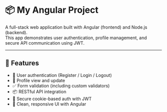 # 📦 My Angular Project

A full-stack web application built with Angular (frontend) and Node.js (backend).  
This app demonstrates user authentication, profile management, and secure API communication using JWT.

---

## 🚀 Features

- 🔐 User authentication (Register / Login / Logout)
- 👤 Profile view and update
- ✅ Form validation (including custom validators)
- 📦 RESTful API integration
- 🍪 Secure cookie-based auth with JWT
- 🎨 Clean, responsive UI with Angular

